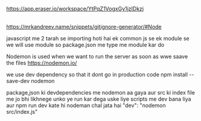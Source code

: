 https://app.eraser.io/workspace/YtPqZ1VogxGy1jzIDkzj

\
https://mrkandreev.name/snippets/gitignore-generator/#Node

javascript me 2 tarah se importing hoti hai ek common js se ek module se we will use module so package.json me type me module kar do



Nodemon is used when we want to run the server as soon as wwe saave the files
https://nodemon.io/

we use dev dependency so that it dont go in production code
npm install --save-dev nodemon

package,json ki devdependencies me nodemon aa gaya
aur src ki index file me jo bhi likhnege unko ye run kar dega
uske liye scripts me dev bana liya aur npm run dev kate hi nodeman chal jata hai
"dev": "nodemon src/index.js"